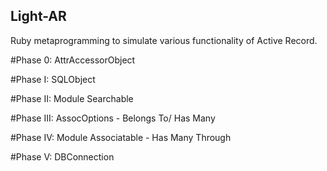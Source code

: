 ## Light-AR

Ruby metaprogramming to simulate various functionality of Active Record.

#Phase 0: AttrAccessorObject

#Phase I: SQLObject

#Phase II: Module Searchable

#Phase III: AssocOptions - Belongs To/ Has Many

#Phase IV: Module Associatable - Has Many Through 

#Phase V: DBConnection

